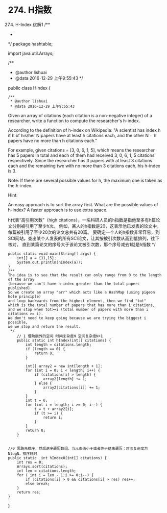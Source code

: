 # 274. H指数


[](https://leetcode-cn.com/problems/h-index/)


274. H-Index
优解1
/**
 *
 */
package hashtable;

import java.util.Arrays;

/**
 * @author lishuai
 * @data 2016-12-29 上午9:55:43
 */

public class HIndex {

    /**
     * @author lishuai
     * @data 2016-12-29 上午9:55:43
Given an array of citations (each citation is a non-negative integer) of a researcher,
write a function to compute the researcher's h-index.

According to the definition of h-index on Wikipedia:
"A scientist has index h if h of his/her N papers have at least h citations each,
and the other N − h papers have no more than h citations each."

For example, given citations = [3, 0, 6, 1, 5],
which means the researcher has 5 papers in total
and each of them had received 3, 0, 6, 1, 5 citations respectively.
Since the researcher has 3 papers with at least 3 citations each
and the remaining two with no more than 3 citations each, his h-index is 3.

Note: If there are several possible values for h, the maximum one is taken as the h-index.

Hint:

An easy approach is to sort the array first.
What are the possible values of h-index?
A faster approach is to use extra space.

h代表“高引用次数”（high citations），一名科研人员的h指数是指他至多有h篇论文分别被引用了至少h次。
例如，某人的h指数是20，这表示他已发表的论文中，每篇被引用了至少20次的论文总共有20篇。
要确定一个人的h指数非常容易，到SCI网站，查出某个人发表的所有SCI论文，让其按被引次数从高到低排列，往下核对，
直到某篇论文的序号大于该论文被引次数，那个序号减去1就是h指数
     */

    public static void main(String[] args) {
        int[] a = {11,15};
        System.out.println(hIndex(a));
    }
    /**
    The idea is to see that the result can only range from 0 to the length of the array
    (because we can't have h-index greater than the total papers published).
    So we create an array "arr" which acts like a HashMap (using pigeon hole principle)
    and loop backwards from the highest element, then we find "tot"
    which is the total number of papers that has more than i citations,
    and we stop when tot>=i (total number of papers with more than i citations >= i).
    We don't need to keep going because we are trying the biggest i possible,
    we we stop and return the result.
     */
        // 1 借助额外的空间 时间复杂度N 空间复杂度N+1
        public static int hIndex(int[] citations) {
            int length = citations.length;
            if (length == 0) {
                return 0;
            }

            int[] array2 = new int[length + 1];
            for (int i = 0; i < length; i++) {
                if (citations[i] > length) {
                    array2[length] += 1;
                } else {
                    array2[citations[i]] += 1;
                }
            }
            int t = 0;
            for (int i = length; i >= 0; i--) {
                t = t + array2[i];
                if (t >= i) {
                    return i;
                }
            }
            return 0;
        }


    //0 思路先排序，然后逆序遍历数组，当元素值小于或者等于结束遍历；时间复杂度为NlogN，排序耗时
    public static  int hIndex0(int[] citations) {
        int res = 0;
        Arrays.sort(citations);
        int len = citations.length;
        for ( int i = len - 1;i >= 0;i--) {
            if (citations[i] > 0 && citations[i] > res) res++;
            else break;
        }       
        return res;
    }
}

